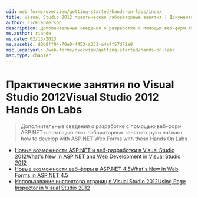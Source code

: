 ```yaml
---
uid: web-forms/overview/getting-started/hands-on-labs/index
title: Visual Studio 2012 практическая лабораторные занятия | Документация Майкрософт
author: rick-anderson
description: Дополнительные сведения о разработке с помощью веб-форм ASP.NET с помощью этих лабораторных занятиях руки на
ms.author: riande
ms.date: 02/13/2013
ms.assetid: d0b8ff04-70e0-4453-a331-a4a4f57d72a8
msc.legacyurl: /web-forms/overview/getting-started/hands-on-labs
msc.type: chapter
---
```

<a name="visual-studio-2012-hands-on-labs"></a><span data-ttu-id="c3eda-103">Практические занятия по Visual Studio 2012</span><span class="sxs-lookup"><span data-stu-id="c3eda-103">Visual Studio 2012 Hands On Labs</span></span>
====================
> <span data-ttu-id="c3eda-104">Дополнительные сведения о разработке с помощью веб-форм ASP.NET с помощью этих лабораторных занятиях руки на</span><span class="sxs-lookup"><span data-stu-id="c3eda-104">Learn how to develop with ASP.NET Web Forms with these Hands On Labs</span></span>


- [<span data-ttu-id="c3eda-105">Новые возможности ASP.NET и веб-разработки в Visual Studio 2012</span><span class="sxs-lookup"><span data-stu-id="c3eda-105">What's New in ASP.NET and Web Development in Visual Studio 2012</span></span>](whats-new-in-aspnet-and-web-development-in-visual-studio-2012.md)
- [<span data-ttu-id="c3eda-106">Новые возможности веб-форм в ASP.NET 4.5</span><span class="sxs-lookup"><span data-stu-id="c3eda-106">What's New in Web Forms in ASP.NET 4.5</span></span>](whats-new-in-web-forms-in-aspnet-45.md)
- [<span data-ttu-id="c3eda-107">Использование инспектора страниц в Visual Studio 2012</span><span class="sxs-lookup"><span data-stu-id="c3eda-107">Using Page Inspector in Visual Studio 2012</span></span>](using-page-inspector-in-visual-studio-2012.md)
